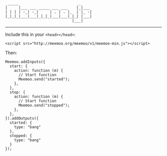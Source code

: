      _____                           _     
    |     |___ ___ _____ ___ ___    |_|___ 
    | | | | -_| -_|     | . | . |_  | |_ -|
    |_|_|_|___|___|_|_|_|___|___|_|_| |___|
                                  |___|

---

Include this in your ```<head></head>```:

    <script src="http://meemoo.org/meemoo/v1/meemoo-min.js"></script>

Then:

    Meemoo.addInputs({
      start: {
        action: function (m) {
          // Start function
          Meemoo.send("started");
        },
      },
      stop: {
        action: function (m) {
          // Start function
          Meemoo.send("stopped");
        },
      },
    }).addOutputs({
      started: { 
        type: "bang"
      },
      stopped: { 
        type: "bang"
      }
    });
  
